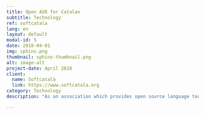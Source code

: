 ```yaml
---
title: Open ASR for Catalan
subtitle: Technology
ref: softcatala
lang: en
layout: default
modal-id: 5
date: 2018-04-01
img: sphinx.png
thumbnail: sphinx-thumbnail.png
alt: image-alt
project-date: April 2018
client:
  name: Softcatalà
  link: https://www.softcatala.org 
category: Technology
description: "As an association which provides open source language tools for the catalan speaking community, Softcatalà wanted to have a open source ASR system in order to be used by developers, makers and possibly for providers of techonological products to integrate catalan in their services. We have leveraged the publicly avaliable subtitled videos from catalan television to build an initial version of an open source ASR in Catalan using the CMUSphinx technology. We have published the trained ASR models and the necessary scripts to build them in <a href='https://github.com/collectivat/cmusphinx-models'>github</a> for the use of the community."

---
```


